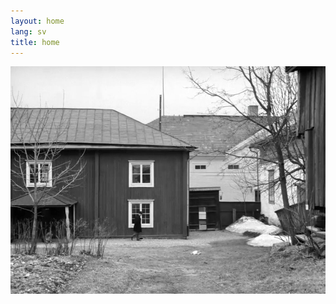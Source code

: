 ```yaml
---
layout: home
lang: sv
title: home
---
```

<img src="/images/vy.jpg" align="center" alt="vy" width="600"/>